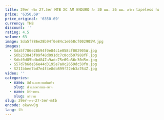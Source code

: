 ```yaml
---
title: 29er หรือ 27.5er MTB XC AM ENDURO ลึก 30 มม. 36 มม. กว้าง tapeless hookless ขอบคาร์บอนไม่สมมาตรสมมาตร 24 H 28 H 32 H จักรยานล้อ
price: '6350.69'
price_original: '6350.69'
currency: THB
discount: ''
rating: 4.5
volume: 63
image: Sda5f786e28b94f0e84c1e058cf002905W.jpg
images:
  - Sda5f786e28b94f0e84c1e058cf002905W.jpg
  - S0b233843f09f48d091dc7c0cd597988fF.jpg
  - Sdbf0d85bdbd847a9adc75e69a36c30d5m.jpg
  - S57d7b6de56e44d3195e7a0c2659dc50fn.jpg
  - S211bbee7bd7e4f4e8db899f22eb3a764Z.jpg
video: ''
categories:
  - name: กีฬาและความบันเทิง
    slug: ฬาและความบ-นเท
  - name: ขี่จักรยาน
    slug: กรยาน
slug: 29er-หร-27-5er-mtb
encode: okwvwJg
lang: th
---
```

  